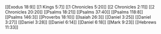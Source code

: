 [[Exodus 18:9]]
[[1 Kings 5:7]]
[[1 Chronicles 5:20]]
[[2 Chronicles 2:11]]
[[2 Chronicles 20:20]]
[[Psalms 18:21]]
[[Psalms 37:40]]
[[Psalms 118:8]]
[[Psalms 146:3]]
[[Proverbs 18:10]]
[[Isaiah 26:3]]
[[Daniel 3:25]]
[[Daniel 3:27]]
[[Daniel 3:28]]
[[Daniel 6:14]]
[[Daniel 6:18]]
[[Mark 9:23]]
[[Hebrews 11:33]]
